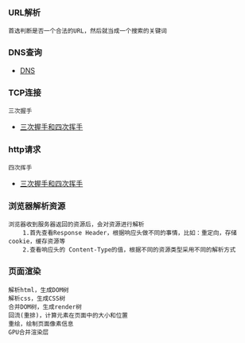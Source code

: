 ### URL解析
    首选判断是否一个合法的URL，然后就当成一个搜索的关键词

### DNS查询
- [DNS](./DNS.md)

### TCP连接
    三次握手
- [三次握手和四次挥手](./三次握手和四次挥手.md)

### http请求
    四次挥手
- [三次握手和四次挥手](./三次握手和四次挥手.md)

### 浏览器解析资源
    浏览器收到服务器返回的资源后，会对资源进行解析
        1.首先查看Response Header，根据响应头做不同的事情，比如：重定向，存储cookie，缓存资源等
        2.查看响应头的 Content-Type的值，根据不同的资源类型采用不同的解析方式

### 页面渲染
    解析html，生成DOM树
    解析css，生成CSS树
    合并DOM树，生成render树
    回流(重排)，计算元素在页面中的大小和位置
    重绘，绘制页面像素信息
    GPU合并渲染层
